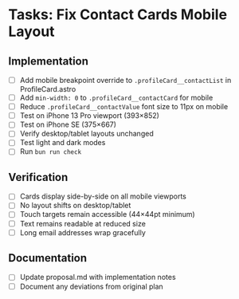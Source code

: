 # Tasks: Fix Contact Cards Mobile Layout

## Implementation
- [ ] Add mobile breakpoint override to `.profileCard__contactList` in ProfileCard.astro
- [ ] Add `min-width: 0` to `.profileCard__contactCard` for mobile
- [ ] Reduce `.profileCard__contactValue` font size to 11px on mobile
- [ ] Test on iPhone 13 Pro viewport (393×852)
- [ ] Test on iPhone SE (375×667)
- [ ] Verify desktop/tablet layouts unchanged
- [ ] Test light and dark modes
- [ ] Run `bun run check`

## Verification
- [ ] Cards display side-by-side on all mobile viewports
- [ ] No layout shifts on desktop/tablet
- [ ] Touch targets remain accessible (44×44pt minimum)
- [ ] Text remains readable at reduced size
- [ ] Long email addresses wrap gracefully

## Documentation
- [ ] Update proposal.md with implementation notes
- [ ] Document any deviations from original plan
